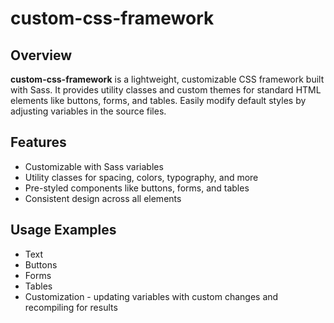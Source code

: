 # custom-css-framework

## Overview
**custom-css-framework** is a lightweight, customizable CSS framework built with Sass. It provides utility classes and custom themes for standard HTML elements like buttons, forms, and tables. Easily modify default styles by adjusting variables in the source files.

## Features
- Customizable with Sass variables
- Utility classes for spacing, colors, typography, and more
- Pre-styled components like buttons, forms, and tables
- Consistent design across all elements

## Usage Examples
- Text
- Buttons
- Forms
- Tables
- Customization - updating variables with custom changes and recompiling for results